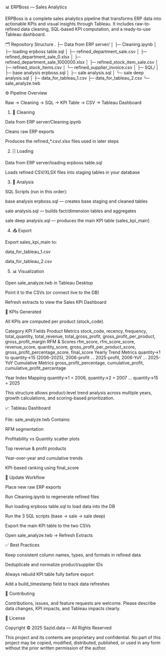 📊 ERPBoss — Sales Analytics

ERPBoss is a complete sales analytics pipeline that transforms ERP data into actionable KPIs and visual insights through Tableau.
It includes raw-to-refined data cleaning, SQL-based KPI computation, and a ready-to-use Tableau dashboard.

🗂️ Repository Structure
.
├─ Data from ERP server/
│  ├─ Cleaning.ipynb
│  ├─ loading erpboss table.sql
│  ├─ refined_department_sale.csv
│  ├─ refined_department_sale_0.xlsx
│  ├─ refined_department_sale_1000000.xlsx
│  ├─ refined_stock_item_sale.csv
│  ├─ refined_stock_items.csv
│  └─ refined_supplier_invoice.csv
│
├─ SQL/
│  ├─ base analysis erpboss.sql
│  ├─ sale analysis.sql
│  └─ sale deep analysis.sql
│
├─ data_for_tableau_1.csv
├─ data_for_tableau_2.csv
└─ sale_analyze.twb

⚙️ Pipeline Overview

Raw → Cleaning → SQL → KPI Table → CSV → Tableau Dashboard

1. 🧹 Cleaning

Data from ERP server/Cleaning.ipynb

Cleans raw ERP exports

Produces the refined_*.csv/.xlsx files used in later steps

2. 🗄️ Loading

Data from ERP server/loading erpboss table.sql

Loads refined CSV/XLSX files into staging tables in your database

3. 🧮 Analysis

SQL Scripts (run in this order):

base analysis erpboss.sql — creates base staging and cleaned tables

sale analysis.sql — builds fact/dimension tables and aggregates

sale deep analysis.sql — produces the main KPI table (sales_kpi_main)

4. 📤 Export

Export sales_kpi_main to:

data_for_tableau_1.csv

data_for_tableau_2.csv

5. 📊 Visualization

Open sale_analyze.twb in Tableau Desktop

Point it to the CSVs (or connect live to the DB)

Refresh extracts to view the Sales KPI Dashboard

📌 KPIs Generated

All KPIs are computed per product (stock_code).

Category	KPI Fields
Product Metrics	stock_code, recency, frequency, total_quantity, total_revenue, total_gross_profit, gross_profit_per_product, gross_profit_margin
RFM & Scores	rfm_score, rfm_score_score, revenue_score, quantity_score, gross_profit_per_product_score, gross_profit_percentage_score, final_score
Yearly Trend Metrics	quantity->1 to quantity->15 (2006–2025), 2006-profit … 2025-profit, 2006-YoY … 2025-YoY
Cumulative Metrics	gross_profit_percentage, cumulative_profit, cumulative_profit_percentage

Year Index Mapping
quantity->1 = 2006, quantity->2 = 2007 … quantity->15 = 2025

This structure allows product-level trend analysis across multiple years, growth calculations, and scoring-based prioritization.

📈 Tableau Dashboard

File: sale_analyze.twb
Contains:

RFM segmentation

Profitability vs Quantity scatter plots

Top revenue & profit products

Year-over-year and cumulative trends

KPI-based ranking using final_score

🔁 Update Workflow

Place new raw ERP exports

Run Cleaning.ipynb to regenerate refined files

Run loading erpboss table.sql to load data into the DB

Run the 3 SQL scripts (base → sale → sale deep)

Export the main KPI table to the two CSVs

Open sale_analyze.twb → Refresh Extracts

✅ Best Practices

Keep consistent column names, types, and formats in refined data

Deduplicate and normalize product/supplier IDs

Always rebuild KPI table fully before export

Add a build_timestamp field to track data refreshes

🤝 Contributing

Contributions, issues, and feature requests are welcome.
Please describe data changes, KPI impacts, and Tableau impacts clearly.

📄 License

Copyright © 2025 Sazid.data — All Rights Reserved

This project and its contents are proprietary and confidential.
No part of this project may be copied, modified, distributed, published, or used in any form without the prior written permission of the author.
